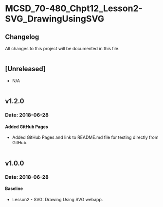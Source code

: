 # MCSD_70-480_Chpt12_Lesson2-SVG_DrawingUsingSVG

## Changelog
All  changes to this project will be documented in this file.
<br/><br/>

## [Unreleased]
* N/A
<br/><br/>

## v1.2.0
### Date: 2018-06-28
#### Added GitHub Pages
* Added GitHub Pages and link to README.md file for testing directly from GitHub.
<br/><br/>

## v1.0.0
### Date: 2018-06-28
#### Baseline
* Lesson2 - SVG: Drawing Using SVG webapp.
<br/><br/>
